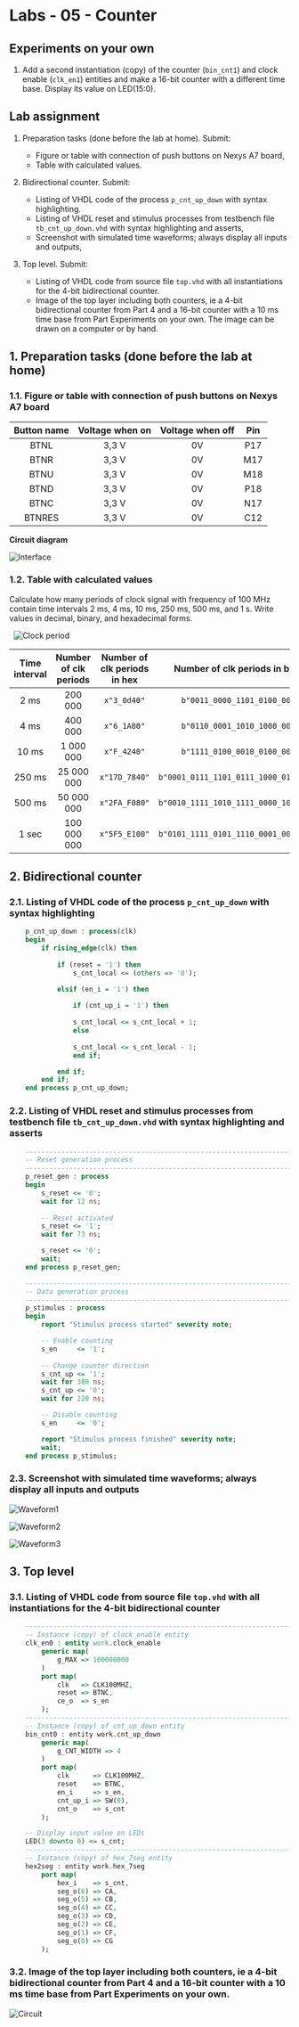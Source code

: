# Labs - 05 - Counter

## Experiments on your own

1. Add a second instantiation (copy) of the counter (`bin_cnt1`) and clock enable (`clk_en1`) entities and make a 16-bit counter with a different time base. Display its value on LED(15:0).

## Lab assignment

1. Preparation tasks (done before the lab at home). Submit:
    * Figure or table with connection of push buttons on Nexys A7 board,
    * Table with calculated values.

2. Bidirectional counter. Submit:
    * Listing of VHDL code of the process `p_cnt_up_down` with syntax highlighting.
    * Listing of VHDL reset and stimulus processes from testbench file `tb_cnt_up_down.vhd` with syntax highlighting and asserts,
    * Screenshot with simulated time waveforms; always display all inputs and outputs,

3. Top level. Submit:
    * Listing of VHDL code from source file `top.vhd` with all instantiations for the 4-bit bidirectional counter.
    * Image of the top layer including both counters, ie a 4-bit bidirectional counter from Part 4 and a 16-bit counter with a 10 ms time base from Part Experiments on your own. The image can be drawn on a computer or by hand.



## 1. Preparation tasks (done before the lab at home)

### 1.1. Figure or table with connection of push buttons on Nexys A7 board

 | **Button name** | **Voltage when on** | **Voltage when off** | **Pin** |
   | :-: | :-: | :-: | :-: |
   | BTNL | 3,3 V | 0V | P17 |
   | BTNR | 3,3 V | 0V | M17 |
   | BTNU | 3,3 V | 0V | M18 |
   | BTND | 3,3 V | 0V | P18 |
   | BTNC | 3,3 V | 0V | N17 |
   | BTNRES | 3,3 V | 0V | C12 |
   
 **Circuit diagram**
 
   ![Interface](Images/interface.png)

### 1.2. Table with calculated values

Calculate how many periods of clock signal with frequency of 100&nbsp;MHz contain time intervals 2&nbsp;ms, 4&nbsp;ms, 10&nbsp;ms, 250&nbsp;ms, 500&nbsp;ms, and 1&nbsp;s. Write values in decimal, binary, and hexadecimal forms.

   &nbsp; 
   ![Clock period](Images/freq.png)
   &nbsp;

   | **Time interval** | **Number of clk periods** | **Number of clk periods in hex** | **Number of clk periods in binary** |
   | :-: | :-: | :-: | :-: |
   | 2&nbsp;ms | 200 000 | `x"3_0d40"` | `b"0011_0000_1101_0100_0000"` |
   | 4&nbsp;ms | 400 000 | `x"6_1A80"` | `b"0110_0001_1010_1000_0000"` |
   | 10&nbsp;ms | 1 000 000 | `x"F_4240"` | `b"1111_0100_0010_0100_0000"` |
   | 250&nbsp;ms | 25 000 000 | `x"17D_7840"` | `b"0001_0111_1101_0111_1000_0100_0000"` |
   | 500&nbsp;ms | 50 000 000 | `x"2FA_F080"` | `b"0010_1111_1010_1111_0000_1000_0000"` |
   | 1&nbsp;sec | 100 000 000 | `x"5F5_E100"` | `b"0101_1111_0101_1110_0001_0000_0000"` |
   
## 2. Bidirectional counter
   
### 2.1. Listing of VHDL code of the process `p_cnt_up_down` with syntax highlighting

```vhdl
    p_cnt_up_down : process(clk)
    begin
        if rising_edge(clk) then
        
            if (reset = '1') then
                s_cnt_local <= (others => '0');

            elsif (en_i = '1') then 
                
                if (cnt_up_i = '1') then
                
                s_cnt_local <= s_cnt_local + 1;             
                else         
                
                s_cnt_local <= s_cnt_local - 1;            
                end if;

            end if;
        end if;
    end process p_cnt_up_down;
```

### 2.2. Listing of VHDL reset and stimulus processes from testbench file `tb_cnt_up_down.vhd` with syntax highlighting and asserts

```vhdl
    --------------------------------------------------------------------
    -- Reset generation process
    --------------------------------------------------------------------
    p_reset_gen : process
    begin
        s_reset <= '0';
        wait for 12 ns;
        
        -- Reset activated
        s_reset <= '1';
        wait for 73 ns;

        s_reset <= '0';
        wait;
    end process p_reset_gen;

    --------------------------------------------------------------------
    -- Data generation process
    --------------------------------------------------------------------
    p_stimulus : process
    begin
        report "Stimulus process started" severity note;

        -- Enable counting
        s_en     <= '1';
        
        -- Change counter direction
        s_cnt_up <= '1';
        wait for 380 ns;
        s_cnt_up <= '0';
        wait for 220 ns;

        -- Disable counting
        s_en     <= '0';

        report "Stimulus process finished" severity note;
        wait;
    end process p_stimulus;
```
   
### 2.3. Screenshot with simulated time waveforms; always display all inputs and outputs

![Waveform1](Images/Waveform.png)

![Waveform2](Images/Waveform_2.png)

![Waveform3](Images/Waveform_3.png)

## 3. Top level

### 3.1. Listing of VHDL code from source file `top.vhd` with all instantiations for the 4-bit bidirectional counter

```vhdl
    --------------------------------------------------------------------
    -- Instance (copy) of clock_enable entity
    clk_en0 : entity work.clock_enable
        generic map(
            g_MAX => 100000000
        )
        port map(
            clk   => CLK100MHZ,   
            reset => BTNC, 
            ce_o  => s_en
        );
    --------------------------------------------------------------------
    -- Instance (copy) of cnt_up_down entity
    bin_cnt0 : entity work.cnt_up_down
        generic map(
            g_CNT_WIDTH => 4
        )
        port map(
            clk      => CLK100MHZ,
            reset    => BTNC,
            en_i     => s_en,
            cnt_up_i => SW(0),
            cnt_o    => s_cnt
        );

    -- Display input value on LEDs
    LED(3 downto 0) <= s_cnt;
    --------------------------------------------------------------------
    -- Instance (copy) of hex_7seg entity
    hex2seg : entity work.hex_7seg
        port map(
            hex_i    => s_cnt,
            seg_o(6) => CA,
            seg_o(5) => CB,
            seg_o(4) => CC,
            seg_o(3) => CD,
            seg_o(2) => CE,
            seg_o(1) => CF,
            seg_o(0) => CG
        );
```

### 3.2. Image of the top layer including both counters, ie a 4-bit bidirectional counter from Part 4 and a 16-bit counter with a 10 ms time base from Part Experiments on your own.

   ![Circuit](Images/Circuit.png)
